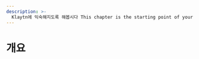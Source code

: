 ```yaml
---
description: >-
  Klaytn에 익숙해지도록 해봅시다 This chapter is the starting point of your journey to Klaytn dApps.
---
```


# 개요 <a id="overview"></a>

